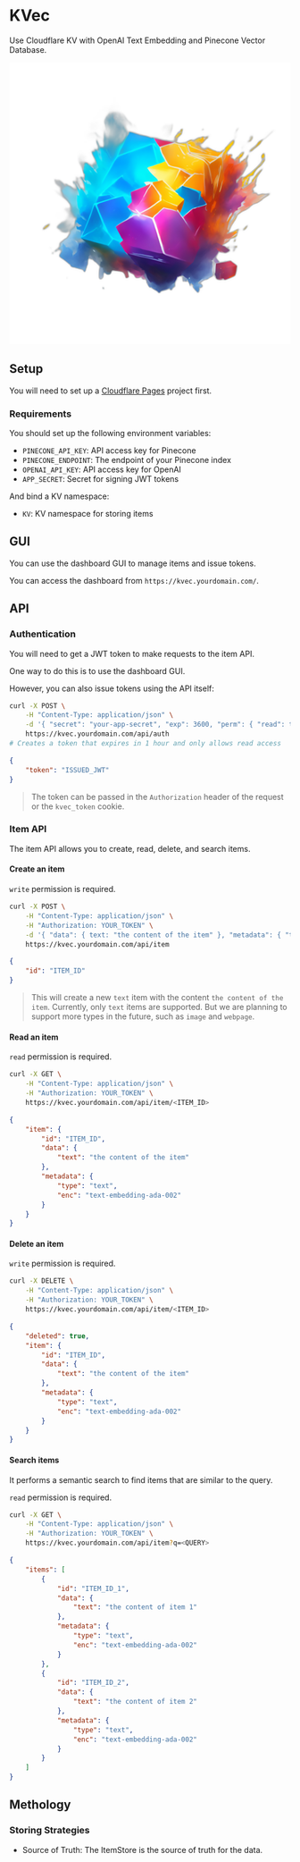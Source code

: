 # KVec

Use Cloudflare KV with OpenAI Text Embedding and Pinecone Vector Database.

![icon](static/icon.png)

## Setup

You will need to set up a [Cloudflare Pages](https://pages.cloudflare.com/) project first.

### Requirements

You should set up the following environment variables:

- `PINECONE_API_KEY`: API access key for Pinecone
- `PINECONE_ENDPOINT`: The endpoint of your Pinecone index
- `OPENAI_API_KEY`: API access key for OpenAI
- `APP_SECRET`: Secret for signing JWT tokens

And bind a KV namespace:

- `KV`: KV namespace for storing items

## GUI

You can use the dashboard GUI to manage items and issue tokens.

You can access the dashboard from `https://kvec.yourdomain.com/`.

## API

### Authentication

You will need to get a JWT token to make requests to the item API.

One way to do this is to use the dashboard GUI.

However, you can also issue tokens using the API itself:

```bash
curl -X POST \
    -H "Content-Type: application/json" \
    -d '{ "secret": "your-app-secret", "exp": 3600, "perm": { "read": true, "write": false } }' \
    https://kvec.yourdomain.com/api/auth
# Creates a token that expires in 1 hour and only allows read access
```

```json
{
    "token": "ISSUED_JWT"
}
```

> The token can be passed in the `Authorization` header of the request or the `kvec_token` cookie.

### Item API

The item API allows you to create, read, delete, and search items.

#### Create an item

`write` permission is required.

```bash
curl -X POST \
    -H "Content-Type: application/json" \
    -H "Authorization: YOUR_TOKEN" \
    -d '{ "data": { text: "the content of the item" }, "metadata": { "type": "text" } }' \
    https://kvec.yourdomain.com/api/item
```

```json
{
    "id": "ITEM_ID"
}
```

> This will create a new `text` item with the content `the content of the item`.
> Currently, only `text` items are supported.
> But we are planning to support more types in the future, such as `image` and `webpage`.

#### Read an item

`read` permission is required.

```bash
curl -X GET \
    -H "Content-Type: application/json" \
    -H "Authorization: YOUR_TOKEN" \
    https://kvec.yourdomain.com/api/item/<ITEM_ID>
```

```json
{
    "item": {
        "id": "ITEM_ID",
        "data": {
            "text": "the content of the item"
        },
        "metadata": {
            "type": "text",
            "enc": "text-embedding-ada-002"
        }
    }
}
```

#### Delete an item

`write` permission is required.

```bash
curl -X DELETE \
    -H "Content-Type: application/json" \
    -H "Authorization: YOUR_TOKEN" \
    https://kvec.yourdomain.com/api/item/<ITEM_ID>
```

```json
{
    "deleted": true,
    "item": {
        "id": "ITEM_ID",
        "data": {
            "text": "the content of the item"
        },
        "metadata": {
            "type": "text",
            "enc": "text-embedding-ada-002"
        }
    }
}
```

#### Search items

It performs a semantic search to find items that are similar to the query.

`read` permission is required.

```bash
curl -X GET \
    -H "Content-Type: application/json" \
    -H "Authorization: YOUR_TOKEN" \
    https://kvec.yourdomain.com/api/item?q=<QUERY>
```

```json
{
    "items": [
        {
            "id": "ITEM_ID_1",
            "data": {
                "text": "the content of item 1"
            },
            "metadata": {
                "type": "text",
                "enc": "text-embedding-ada-002"
            }
        },
        {
            "id": "ITEM_ID_2",
            "data": {
                "text": "the content of item 2"
            },
            "metadata": {
                "type": "text",
                "enc": "text-embedding-ada-002"
            }
        }
    ]
}
```

## Methology

### Storing Strategies

- Source of Truth: The ItemStore is the source of truth for the data.
